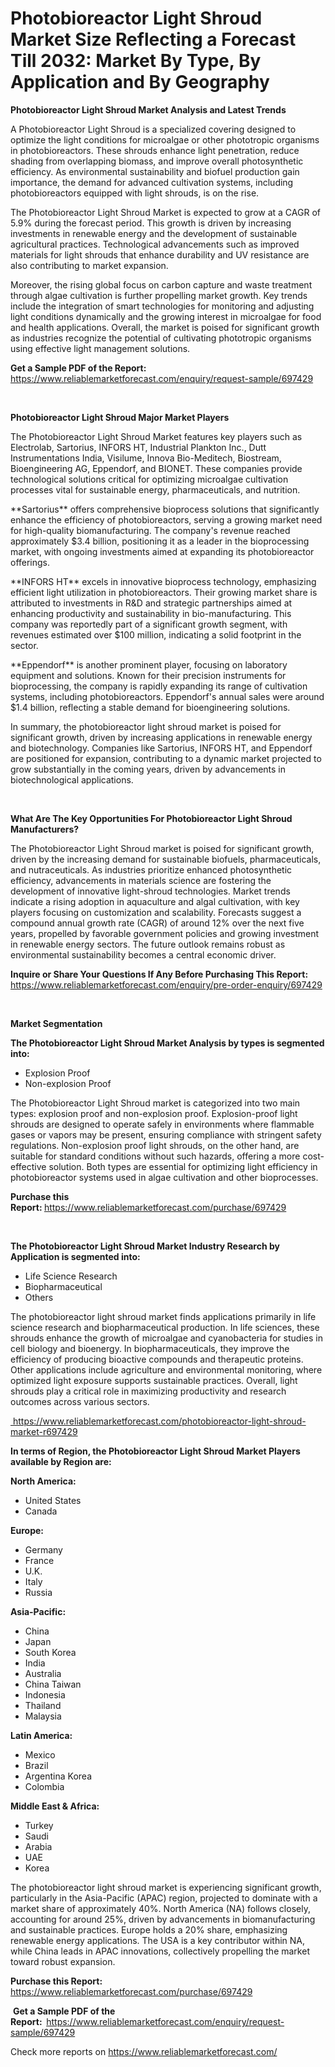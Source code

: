 <p><h1>Photobioreactor Light Shroud Market Size Reflecting a Forecast Till 2032: Market By Type, By Application and By Geography</h1></p><p><strong>Photobioreactor Light Shroud Market Analysis and Latest Trends</strong></p>
<p><p>A Photobioreactor Light Shroud is a specialized covering designed to optimize the light conditions for microalgae or other phototropic organisms in photobioreactors. These shrouds enhance light penetration, reduce shading from overlapping biomass, and improve overall photosynthetic efficiency. As environmental sustainability and biofuel production gain importance, the demand for advanced cultivation systems, including photobioreactors equipped with light shrouds, is on the rise.</p><p>The Photobioreactor Light Shroud Market is expected to grow at a CAGR of 5.9% during the forecast period. This growth is driven by increasing investments in renewable energy and the development of sustainable agricultural practices. Technological advancements such as improved materials for light shrouds that enhance durability and UV resistance are also contributing to market expansion. </p><p>Moreover, the rising global focus on carbon capture and waste treatment through algae cultivation is further propelling market growth. Key trends include the integration of smart technologies for monitoring and adjusting light conditions dynamically and the growing interest in microalgae for food and health applications. Overall, the market is poised for significant growth as industries recognize the potential of cultivating phototropic organisms using effective light management solutions.</p></p>
<p><strong>Get a Sample PDF of the Report:&nbsp;</strong> <a href="https://www.reliablemarketforecast.com/enquiry/request-sample/697429?utm_campaign=2479&utm_medium=2&utm_source=Github&utm_content=ia&utm_term=23032025&utm_id=photobioreactor-light-shroud">https://www.reliablemarketforecast.com/enquiry/request-sample/697429</a></p>
<p>&nbsp;</p>
<p><strong>Photobioreactor Light Shroud Major Market Players</strong></p>
<p><p>The Photobioreactor Light Shroud Market features key players such as Electrolab, Sartorius, INFORS HT, Industrial Plankton Inc., Dutt Instrumentations India, Visilume, Innova Bio-Meditech, Biostream, Bioengineering AG, Eppendorf, and BIONET. These companies provide technological solutions critical for optimizing microalgae cultivation processes vital for sustainable energy, pharmaceuticals, and nutrition.</p><p>**Sartorius** offers comprehensive bioprocess solutions that significantly enhance the efficiency of photobioreactors, serving a growing market need for high-quality biomanufacturing. The company's revenue reached approximately $3.4 billion, positioning it as a leader in the bioprocessing market, with ongoing investments aimed at expanding its photobioreactor offerings.</p><p>**INFORS HT** excels in innovative bioprocess technology, emphasizing efficient light utilization in photobioreactors. Their growing market share is attributed to investments in R&D and strategic partnerships aimed at enhancing productivity and sustainability in bio-manufacturing. This company was reportedly part of a significant growth segment, with revenues estimated over $100 million, indicating a solid footprint in the sector.</p><p>**Eppendorf** is another prominent player, focusing on laboratory equipment and solutions. Known for their precision instruments for bioprocessing, the company is rapidly expanding its range of cultivation systems, including photobioreactors. Eppendorf's annual sales were around $1.4 billion, reflecting a stable demand for bioengineering solutions.</p><p>In summary, the photobioreactor light shroud market is poised for significant growth, driven by increasing applications in renewable energy and biotechnology. Companies like Sartorius, INFORS HT, and Eppendorf are positioned for expansion, contributing to a dynamic market projected to grow substantially in the coming years, driven by advancements in biotechnological applications.</p></p>
<p>&nbsp;</p>
<p><strong>What Are The Key Opportunities For Photobioreactor Light Shroud Manufacturers?</strong></p>
<p><p>The Photobioreactor Light Shroud market is poised for significant growth, driven by the increasing demand for sustainable biofuels, pharmaceuticals, and nutraceuticals. As industries prioritize enhanced photosynthetic efficiency, advancements in materials science are fostering the development of innovative light-shroud technologies. Market trends indicate a rising adoption in aquaculture and algal cultivation, with key players focusing on customization and scalability. Forecasts suggest a compound annual growth rate (CAGR) of around 12% over the next five years, propelled by favorable government policies and growing investment in renewable energy sectors. The future outlook remains robust as environmental sustainability becomes a central economic driver.</p></p>
<p><strong>Inquire or Share Your Questions If Any Before Purchasing This Report:</strong> <a href="https://www.reliablemarketforecast.com/enquiry/pre-order-enquiry/697429?utm_campaign=2479&utm_medium=2&utm_source=Github&utm_content=ia&utm_term=23032025&utm_id=photobioreactor-light-shroud">https://www.reliablemarketforecast.com/enquiry/pre-order-enquiry/697429</a></p>
<p>&nbsp;</p>
<p><strong>Market Segmentation</strong></p>
<p><strong>The Photobioreactor Light Shroud Market Analysis by types is segmented into:</strong></p>
<p><ul><li>Explosion Proof</li><li>Non-explosion Proof</li></ul></p>
<p><p>The Photobioreactor Light Shroud market is categorized into two main types: explosion proof and non-explosion proof. Explosion-proof light shrouds are designed to operate safely in environments where flammable gases or vapors may be present, ensuring compliance with stringent safety regulations. Non-explosion proof light shrouds, on the other hand, are suitable for standard conditions without such hazards, offering a more cost-effective solution. Both types are essential for optimizing light efficiency in photobioreactor systems used in algae cultivation and other bioprocesses.</p></p>
<p><strong>Purchase this Report:&nbsp;</strong><a href="https://www.reliablemarketforecast.com/purchase/697429?utm_campaign=2479&utm_medium=2&utm_source=Github&utm_content=ia&utm_term=23032025&utm_id=photobioreactor-light-shroud">https://www.reliablemarketforecast.com/purchase/697429</a></p>
<p>&nbsp;</p>
<p><strong>The Photobioreactor Light Shroud Market Industry Research by Application is segmented into:</strong></p>
<p><ul><li>Life Science Research</li><li>Biopharmaceutical</li><li>Others</li></ul></p>
<p><p>The photobioreactor light shroud market finds applications primarily in life science research and biopharmaceutical production. In life sciences, these shrouds enhance the growth of microalgae and cyanobacteria for studies in cell biology and bioenergy. In biopharmaceuticals, they improve the efficiency of producing bioactive compounds and therapeutic proteins. Other applications include agriculture and environmental monitoring, where optimized light exposure supports sustainable practices. Overall, light shrouds play a critical role in maximizing productivity and research outcomes across various sectors.</p></p>
<p><a href="https://www.reliablemarketforecast.com/photobioreactor-light-shroud-market-r697429?utm_campaign=2479&utm_medium=2&utm_source=Github&utm_content=ia&utm_term=23032025&utm_id=photobioreactor-light-shroud">&nbsp;https://www.reliablemarketforecast.com/photobioreactor-light-shroud-market-r697429</a></p>
<p><strong>In terms of Region, the Photobioreactor Light Shroud Market Players available by Region are:</strong></p>
<p>
    <p> <strong> North America: </strong>
        <ul>
            <li>United States</li>
            <li>Canada</li>
        </ul>
        </p> 
    <p> <strong> Europe: </strong>
        <ul>
            <li>Germany</li>
            <li>France</li>
            <li>U.K.</li>
            <li>Italy</li>
            <li>Russia</li>
        </ul>
        </p> 
    <p> <strong> Asia-Pacific: </strong>
        <ul>
            <li>China</li>
            <li>Japan</li>
            <li>South Korea</li>
            <li>India</li>
            <li>Australia</li>
            <li>China Taiwan</li>
            <li>Indonesia</li>
            <li>Thailand</li>
            <li>Malaysia</li>
        </ul>
        </p> 
    <p> <strong> Latin America: </strong>
        <ul>
            <li>Mexico</li>
            <li>Brazil</li>
            <li>Argentina Korea</li>
            <li>Colombia</li>
        </ul>
        </p> 
    <p> <strong> Middle East & Africa: </strong>
        <ul>
            <li>Turkey</li>
            <li>Saudi</li>
            <li>Arabia</li>
            <li>UAE</li>
            <li>Korea</li>
        </ul>
    </p>
    </p>
<p><p>The photobioreactor light shroud market is experiencing significant growth, particularly in the Asia-Pacific (APAC) region, projected to dominate with a market share of approximately 40%. North America (NA) follows closely, accounting for around 25%, driven by advancements in biomanufacturing and sustainable practices. Europe holds a 20% share, emphasizing renewable energy applications. The USA is a key contributor within NA, while China leads in APAC innovations, collectively propelling the market toward robust expansion.</p></p>
<p><strong>Purchase this Report: </strong><a href="https://www.reliablemarketforecast.com/purchase/697429?utm_campaign=2479&utm_medium=2&utm_source=Github&utm_content=ia&utm_term=23032025&utm_id=photobioreactor-light-shroud">https://www.reliablemarketforecast.com/purchase/697429</a></p>
<p>&nbsp;<strong>Get a Sample PDF of the Report:&nbsp;&nbsp;</strong><a href="https://www.reliablemarketforecast.com/enquiry/request-sample/697429?utm_campaign=2479&utm_medium=2&utm_source=Github&utm_content=ia&utm_term=23032025&utm_id=photobioreactor-light-shroud">https://www.reliablemarketforecast.com/enquiry/request-sample/697429</a></p>
<p><strong></strong></p>
<p>Check more reports on <a href="https://www.reliablemarketforecast.com/?utm_campaign=2479&utm_medium=2&utm_source=Github&utm_content=ia&utm_term=23032025&utm_id=photobioreactor-light-shroud">https://www.reliablemarketforecast.com/</a></p>